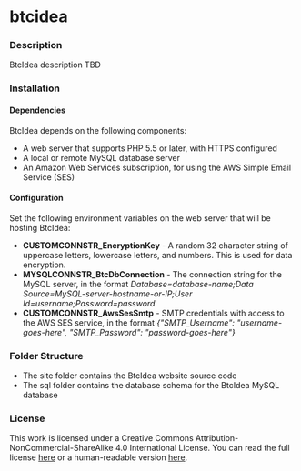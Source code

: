 btcidea
=======

### Description
BtcIdea description TBD

### Installation
#### Dependencies
BtcIdea depends on the following components:
- A web server that supports PHP 5.5 or later, with HTTPS configured
- A local or remote MySQL database server
- An Amazon Web Services subscription, for using the AWS Simple Email Service (SES)

#### Configuration
Set the following environment variables on the web server that will be hosting BtcIdea:
- **CUSTOMCONNSTR_EncryptionKey** - A random 32 character string of uppercase letters, lowercase letters, and numbers. This is used for data encryption.
- **MYSQLCONNSTR_BtcDbConnection** - The connection string for the MySQL server, in the format *Database=database-name;Data Source=MySQL-server-hostname-or-IP;User Id=username;Password=password*
- **CUSTOMCONNSTR_AwsSesSmtp** - SMTP credentials with access to the AWS SES service, in the format *{"SMTP_Username": "username-goes-here", "SMTP_Password": "password-goes-here"}*

### Folder Structure
- The site folder contains the BtcIdea website source code
- The sql folder contains the database schema for the BtcIdea MySQL database

### License
This work is licensed under a Creative Commons Attribution-NonCommercial-ShareAlike 4.0 International License. You can read the full license [here](http://creativecommons.org/licenses/by-nc-sa/4.0/legalcode) or a human-readable version [here](http://creativecommons.org/licenses/by-nc-sa/4.0/deed.en_US).
